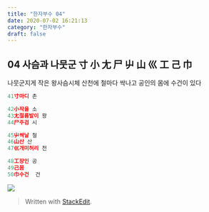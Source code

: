 ```yaml
---
title: "한자부수 04"
date: 2020-07-02 16:21:13
category: "한자부수"
draft: false
---
```

## 04 사슴과 나뭇군 寸 小 尢 尸 屮 山 巛 工 己 巾
나뭇군지게 작은 왕사슴시체
산천에 철마다 싹나고
공인의 몸에 수건이 있다
```js
41寸마디 촌

42小작을 소
43尢절름발이 왕
44尸주검 시

45屮싹날 철
46山산 산
47巛개미허리 천

48工장인 공
49己몸 
50巾수건  건
```
![](https://i.ibb.co/2SyQpjR/2020-07-03-2-38-13.png)
> Written with [StackEdit](https://stackedit.io/).
<!--stackedit_data:
eyJoaXN0b3J5IjpbLTEzNTkxMTg1MDQsLTU2MjY5ODc0N119
-->
